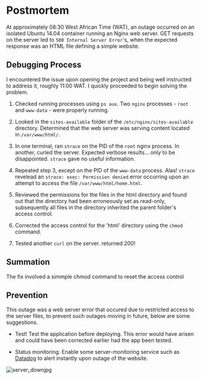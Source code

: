 # Postmortem

At approximately 08:30  West African Time (WAT), an outage occurred on an isolated
Ubuntu 14.04 container running an Nginx web server. GET requests on the server led to
`500 Internal Server Error`'s, when the expected response was an HTML file defining a
simple website.

## Debugging Process

I encountered the issue upon opening the project and being well instructed to
address it, roughly 11:00 WAT. I quickly proceeded to begin solving the problem.

1. Checked running processes using `ps aux`. Two `nginx` processes - `root` and `www-data` -
were properly running.

2. Looked in the `sites-available` folder of the `/etc/nginx/sites-available` directory. Determined that
the web server was serving content located in `/var/www/html/`.

3. In one terminal, ran `strace` on the PID of the `root` nginx process. In another, curled
the server. Expected verbose results... only to be disappointed. `strace` gave no useful
information.

4. Repeated step 3, except on the PID of the `www-data` process. Alas! `strace` revelead an `strace: exec: Permission denied` error
occurring upon an attempt to access the file `/var/www/html/home.html`.

5. Reviewed the permissions for the files in the html directory and found out that the directory had been erroneously set as read-only, subsequently all files in the directory inherited the parent folder's access control.

6. Corrected the access control for the 'html' directory using the `chmod` command.

7. Tested another `curl` on the server. returned 200!


## Summation
The fix involved a simmple chmod command to reset the access control

## Prevention

This outage was a web server error that occured due to restricted access to the server files, to prevent such outages
moving in future, below are some suggestions.

* Test! Test the application before deploying. This error would have arisen
and could have been corrected earlier had the app been tested.

* Status monitoring. Enable some server-monitoring service such as
[Datadog](./https://datadoghq.com/) to alert instantly upon outage of the website.

![server_downjpg](https://user-images.githubusercontent.com/44221402/207028276-ab183a57-288b-4951-8304-30a389a49be9.jpg)


